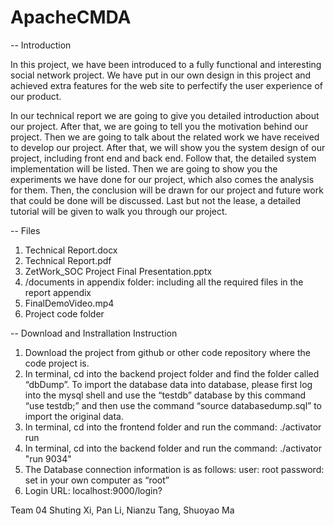 # ApacheCMDA

-- Introduction

In this project, we have been introduced to a fully functional and interesting social network project. We have put in our own design in this project and achieved extra features for the web site to perfectify the user experience of our product.

In our technical report we are going to give you detailed introduction about our project. After that, we are going to tell you the motivation behind our project. Then we are going to talk about the related work we have received to develop our project. After that, we will show you the system design of our project, including front end and back end. Follow that, the detailed system implementation will be listed. Then we are going to show you the experiments we have done for our project, which also comes the analysis for them. Then, the conclusion will be drawn for our project and future work that could be done will be discussed. Last but not the lease, a detailed tutorial will be given to walk you through our project.

-- Files
1. Technical Report.docx
2. Technical Report.pdf
3. ZetWork_SOC Project Final Presentation.pptx
4. /documents in appendix folder: including all the required files in the report appendix
5. FinalDemoVideo.mp4
6. Project code folder

-- Download and Instrallation Instruction

1. Download the project from github or other code repository where the code project is. 
2. In terminal, cd into the backend project folder and find the folder called “dbDump”. To import the database data into database, please first log into the mysql shell and use the “testdb” database by  this  command “use  testdb;” and  then  use  the  command “source  databasedump.sql”  to  import the original data. 
3. In terminal, cd into the frontend folder and run the command: ./activator run
4. In terminal, cd into the backend folder and run the command:   ./activator "run 9034"
5. The Database connection information is as follows: user: root password: set in your own computer as “root”
6. Login URL: localhost:9000/login? 


Team 04
Shuting Xi, Pan Li, Nianzu Tang, Shuoyao Ma
